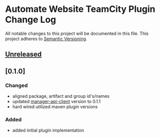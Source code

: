 # Automate Website TeamCity Plugin Change Log
All notable changes to this project will be documented in this file.
This project adheres to [Semantic Versioning](http://semver.org/).

## [Unreleased]

## [0.1.0]
### Changed
- aligned package, artifact and group id's/names
- updated [manager-api-client] version to 0.1.1
- hard wired utilized maven plugin versions

### Added
- added initial plugin implementation

[Unreleased]: https://github.com/automate-website/manager-api-client/compare/0.1.0...HEAD
[0.1.1]: https://github.com/automate-website/manager-api-client/compare/0.1.0...0.0.0

[manager-api-client]: https://github.com/automate-website/manager-api-client